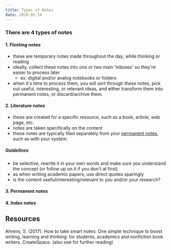 ```yaml
---
title: Types of Notes
date: 2020-05-14
---
```


### There are 4 types of notes

#### 1. Fleeting notes
- these are temporary notes made throughout the day, while thinking or reading
- ideally, collect these notes into one or two main 'inboxes' so they're easier to process later
  - ex. digital and/or analog notebooks or folders
- when it's time to process them, you will sort through these notes, pick out useful, interesting, or relevant ideas, and either transform them into permanent notes, or discard/archive them.

#### 2. Literature notes
- these are created for a specific resource, such as a book, article, web page, etc.
- notes are taken specifically on the content
- these notes are typically filed separately from your [permanent notes](#3-permanent-notes), such as with your <referencing> system. 

##### Guidelines
- be selective, rewrite it in your own words and make sure you understand the concept (or follow up on it if you don't at first)
- as when writing academic papers, use direct quotes sparingly
- is the content useful/interesting/relevant to you and/or your research?


#### 3. Permanent notes
#### 4. Index notes

## Resources

Ahrens, S. (2017). How to take smart notes: One simple technique to boost writing, learning and thinking: for students, academics and nonfiction book writers. CreateSpace. (also see <books> for further reading)
